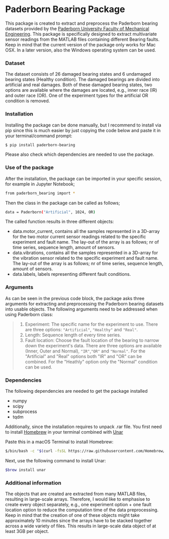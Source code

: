 # Paderborn Bearing Package
This package is created to extract and preprocess the Paderborn bearing datasets provided by the [Paderborn University Faculty of Mechanical Engineering][paderborn].
This package is specifically designed to extract multivariate sensor readings from the MATLAB files containing different Bearing faults. Keep in mind that the current version of the package only works for Mac OSX. In a later version, also the Windows operating system can be used. 

### Dataset
The dataset consists of 26 damaged bearing states and 6 undamaged bearing states (Healthy condition). The damaged bearings are divided into artificial and real damages. Both of these damaged bearing states, two options are available where the damages are located, e.g., inner race (IR) and outer race (OR). One of the experiment types for the artificial OR condition is removed. 


### Installation
Installing the package can be done manually, but I recommend to install via pip since this is much easier by just copying the code below and paste it in your terminal/command prompt:
```sh
$ pip install paderborn-bearing
```
Please also check which dependencies are needed to use the package. 

### Use of the package
After the installation, the package can be imported in your specific session, for example in Jupyter Notebook;
```sh
from paderborn_bearing import *
```
Then the class in the package can be called as follows;
```sh
data = Paderborn("Artificial", 1024, OR)
```
The called function results in three different objects:
* data.motor_current, contains all the samples represented in a 3D-array for the two motor current sensor readings related to the specific experiment and fault name. The lay-out of the array is as follows; nr of time series, sequence length, amount of sensors. 
* data.vibrations, contains all the samples represented in a 3D-array for the vibration sensor related to the specific experiment and fault name. The lay-out of the array is as follows; nr of time series, sequence length, amount of sensors. 
* data.labels, labels representing different fault conditions.

### Arguments
As can be seen in the previous code block, the package asks three arguments for extracting and preprocessing the Paderborn bearing datasets into usable objects. The following arguments need to be addressed when using Paderborn class:
>1) Experiment: The specific name for the experiment to use. There are three options: `"Artificial"`, `"Healthy"` and `"Real"`.
>2) Length: Sequence length of every time series.
>3) Fault location: Choose the fault location of the bearing to narrow down the experiment's data. There are three options are available (Inner, Outer and Normal), `"IR"`,`"OR"` and `"Normal"`. For the "Artificial" and "Real" options both "IR" and "OR" can be combined. For the "Heathly" option only the "Normal" condition can be used.  

### Dependencies
The following dependencies are needed to get the package installed
* numpy
* scipy 
* subprocess
* tqdm

Additionally, since the installation requires to unpack .rar file. You first need to install [Homebrew][homebrew] in your terminal combined with [Unar][unar]

Paste this in a macOS Terminal to install Homebrew:
```sh
$/bin/bash -c "$(curl -fsSL https://raw.githubusercontent.com/Homebrew/install/HEAD/install.sh)"
```
Next, use the following command to install Unar:
```sh
$brew install unar
```

### Additional information
The objects that are created are extracted from many MATLAB files, resulting in large-scale arrays. Therefore, I would like to emphasise to create every object separately, e.g., one experiment option + one fault location option to reduce the computation time of the data preprocessing. Keep in mind that the creation of one of these objects might take approximately 10 minutes since the arrays have to be stacked together across a wide variety of files. This results in large-scale data object of at least 3GB per object. 


[paderborn]: <https://mb.uni-paderborn.de/en/kat/main-research/datacenter/bearing-datacenter/data-sets-and-download>
[homebrew]: <https://brew.sh>
[unar]: <https://formulae.brew.sh/formula/unar#default>



